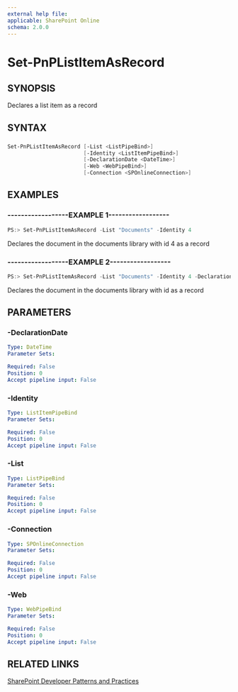 ```yaml
---
external help file:
applicable: SharePoint Online
schema: 2.0.0
---
```

# Set-PnPListItemAsRecord

## SYNOPSIS
Declares a list item as a record

## SYNTAX 

### 
```powershell
Set-PnPListItemAsRecord [-List <ListPipeBind>]
                        [-Identity <ListItemPipeBind>]
                        [-DeclarationDate <DateTime>]
                        [-Web <WebPipeBind>]
                        [-Connection <SPOnlineConnection>]
```

## EXAMPLES

### ------------------EXAMPLE 1------------------
```powershell
PS:> Set-PnPListItemAsRecord -List "Documents" -Identity 4
```

Declares the document in the documents library with id 4 as a record

### ------------------EXAMPLE 2------------------
```powershell
PS:> Set-PnPListItemAsRecord -List "Documents" -Identity 4 -DeclarationDate $date
```

Declares the document in the documents library with id as a record

## PARAMETERS

### -DeclarationDate


```yaml
Type: DateTime
Parameter Sets: 

Required: False
Position: 0
Accept pipeline input: False
```

### -Identity


```yaml
Type: ListItemPipeBind
Parameter Sets: 

Required: False
Position: 0
Accept pipeline input: False
```

### -List


```yaml
Type: ListPipeBind
Parameter Sets: 

Required: False
Position: 0
Accept pipeline input: False
```

### -Connection


```yaml
Type: SPOnlineConnection
Parameter Sets: 

Required: False
Position: 0
Accept pipeline input: False
```

### -Web


```yaml
Type: WebPipeBind
Parameter Sets: 

Required: False
Position: 0
Accept pipeline input: False
```

## RELATED LINKS

[SharePoint Developer Patterns and Practices](http://aka.ms/sppnp)